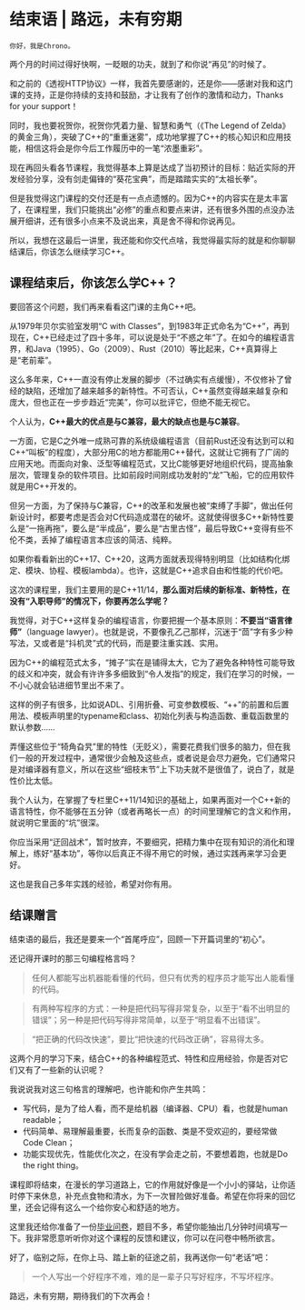# 结束语 | 路远，未有穷期

    你好，我是Chrono。

两个月的时间过得好快啊，一眨眼的功夫，就到了和你说“再见”的时候了。

和之前的《透视HTTP协议》一样，我首先要感谢的，还是你——感谢对我和这门课的支持，正是你持续的支持和鼓励，才让我有了创作的激情和动力，Thanks for your support！

同时，我也要祝贺你，祝贺你凭着力量、智慧和勇气（《The Legend of Zelda》的黄金三角），突破了C++的“重重迷雾”，成功地掌握了C++的核心知识和应用技能，相信这将会是你今后工作履历中的一笔“浓墨重彩”。

现在再回头看各节课程，我觉得基本上算是达成了当初预计的目标：贴近实际的开发经验分享，没有剑走偏锋的“葵花宝典”，而是踏踏实实的“太祖长拳”。

但是我觉得这门课程的交付还是有一点点遗憾的。因为C++的内容实在是太丰富了，在课程里，我们只能挑出“必修”的重点和要点来讲，还有很多外围的点没办法展开细讲，还有很多小点来不及说出来，真是舍不得和你说再见。

所以，我想在这最后一讲里，我还能和你交代点啥，我觉得最实际的就是和你聊聊结课后，你该怎么继续学习C++。

## 课程结束后，你该怎么学C++？

要回答这个问题，我们再来看看这门课的主角C++吧。

从1979年贝尔实验室发明“C with Classes”，到1983年正式命名为“C++”，再到现在，C++已经走过了四十多年，可以说是处于“不惑之年”了。在如今的编程语言界，和Java（1995）、Go（2009）、Rust（2010）等比起来，C++真算得上是“老前辈”。

这么多年来，C++一直没有停止发展的脚步（不过确实有点缓慢），不仅修补了曾经的缺陷，还增加了越来越多的新特性。不可否认，C++虽然变得越来越复杂和庞大，但也正在一步步趋近“完美”，你可以批评它，但绝不能无视它。

个人认为，**C++最大的优点是与C兼容，最大的缺点也是与C兼容**。

一方面，它是C之外唯一成熟可靠的系统级编程语言（目前Rust还没有达到可以和C++“叫板”的程度），大部分用C的地方都能用C++替代，这就让它拥有了广阔的应用天地。而面向对象、泛型等编程范式，又比C能够更好地组织代码，提高抽象层次，管理复杂的软件项目。比如前段时间刚成功发射的“龙”飞船，它的应用软件就是用C++开发的。

但另一方面，为了保持与C兼容，C++的改革和发展也被“束缚了手脚”，做出任何新设计时，都要考虑是否会对C代码造成潜在的破坏。这就使得很多C++新特性要么是“一拖再拖”，要么是“半成品”，要么是“古里古怪”，最后导致C++变得有些不伦不类，丢掉了编程语言本应该的简洁、纯粹。

如果你看看新出的C++17、C++20，这两方面就表现得特别明显（比如结构化绑定、模块、协程、模板lambda）。也许，这就是C++追求自由和性能的代价吧。

这次的课程里，我们主要用的是C++11/14，**那么面对后续的新标准、新特性，在没有“入职导师”的情况下，你要再怎么学呢？**

我觉得，对于C++这样复杂的编程语言，你要把握一个基本原则：**不要当“语言律师”**（language lawyer）。也就是说，不要像孔乙己那样，沉迷于“茴”字有多少种写法，又或者是“抖机灵”式的代码，而是要注重实践、实用。

因为C++的编程范式太多，“摊子”实在是铺得太大，它为了避免各种特性可能导致的歧义和冲突，就会有许许多多细致到“令人发指”的规定，我们在学习的时候，一不小心就会钻进细节里出不来了。

这样的例子有很多，比如说ADL、引用折叠、可变参数模板、“++”的前置和后置用法、模板声明里的typename和class、初始化列表与构造函数、重载函数里的默认参数……

弄懂这些位于“犄角旮旯”里的特性（无贬义），需要花费我们很多的脑力，但在我们一般的开发过程中，通常很少会触及这些点，或者说是会尽力避免，它们通常只是对编译器有意义，所以在这些“细枝末节”上下功夫就不是很值了，说白了，就是性价比太低。

我个人认为，在掌握了专栏里C++11/14知识的基础上，如果再面对一个C++新的语言特性，你不能够在五分钟（或者再略长一点）的时间里理解它的含义和作用，就说明它里面的“坑”很深。

你应当采用“迂回战术”，暂时放弃，不要细究，把精力集中在现有知识的消化和理解上，练好“基本功”，等你以后真正不得不用它的时候，通过实践再来学习会更好。

这也是我自己多年实践的经验，希望对你有用。

## 结课赠言

结束语的最后，我还是要来一个“首尾呼应”，回顾一下开篇词里的“初心”。

还记得开课时的那三句编程格言吗？

> 任何人都能写出机器能看懂的代码，但只有优秀的程序员才能写出人能看懂的代码。

> 有两种写程序的方式：一种是把代码写得非常复杂，以至于“看不出明显的错误”；另一种是把代码写得非常简单，以至于“明显看不出错误”。

> “把正确的代码改快速”，要比“把快速的代码改正确”，容易得太多。

这两个月的学习下来，结合C++的各种编程范式、特性和应用经验，你是否对它们又有了一些新的认识呢？

我说说我对这三句格言的理解吧，也许能和你产生共鸣：

*   写代码，是为了给人看，而不是给机器（编译器、CPU）看，也就是human readable；
*   代码简单、易理解最重要，长而复杂的函数、类是不受欢迎的，要经常做Code Clean；
*   功能实现优先，性能优化次之，在没有学会走之前，不要想着跑，也就是Do the right thing。

课程即将结束，在漫长的学习道路上，它的作用就好像是一个小小的驿站，让你适时停下来休息，补充点食物和清水，为下一次冒险做好准备。希望在你将来的回忆里，还会记得有这么一个给你安心和舒适的地方。

这里我还给你准备了一份[毕业问卷](https://jinshuju.net/f/tGsQrr)，题目不多，希望你能抽出几分钟时间填写一下。我非常愿意听听你对这个课程的反馈和建议，你可以在问卷中畅所欲言。

好了，临别之际，在你上马、踏上新的征途之前，我再送你一句“老话”吧：

> 一个人写出一个好程序不难，难的是一辈子只写好程序，不写坏程序。

路远，未有穷期，期待我们的下次再会！
    